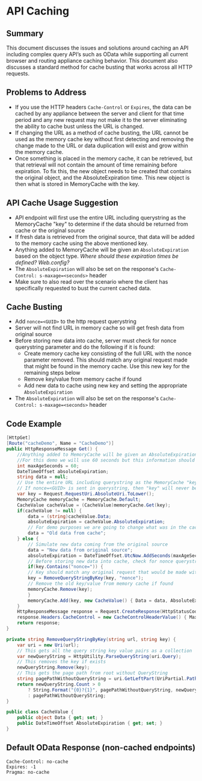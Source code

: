 # API Caching

## Summary
This document discusses the issues and solutions around caching an API including complex query API’s such as OData while supporting all current browser and routing appliance caching behavior.  This document also discusses a standard method for cache busting that works across all HTTP requests.

## Problems to Address

* If you use the HTTP headers `Cache-Control` or `Expires`, the data can be cached by any appliance between the server and client for that time period and any new request may not make it to the server eliminating the ability to cache bust unless the URL is changed.
* If changing the URL as a method of cache busting, the URL cannot be used as the memory cache key without first detecting and removing the change made to the URL or data duplication will exist and grow within the memory cache.
* Once something is placed in the memory cache, it can be retrieved, but that retrieval will not contain the amount of time remaining before expiration.  To fix this, the new object needs to be created that contains the original object, and the AbsoluteExpiration time.  This new object is then what is stored in MemoryCache with the key.
 
## API Cache Usage Suggestion

* API endpoint will first use the entire URL including querystring as the MemoryCache "key" to determine if the data should be returned from cache or the original source
* If fresh data is retrieved from the original source, that data will be added to the memory cache using the above mentioned key.
* Anything added to MemoryCache will be given an `AbsoluteExpiration` based on the object type.  *Where should these expiration times be defined? Web.config?*
* The `AbsoluteExpiration` will also be set on the response's `Cache-Control: s-maxage=<seconds>` header
* Make sure to also read over the scenario where the client has specifically requested to bust the current cached data.

## Cache Busting

* Add `nonce=<GUID>` to the http request querystring
* Server will not find URL in memory cache so will get fresh data from original source
* Before storing new data into cache, server must check for nonce querystring parameter and do the following if it is found:
   * Create memory cache key consisting of the full URL with the nonce parameter removed.  This should match any original request made that might be found in the memory cache.  Use this new key for the remaining steps below
   * Remove key/value from memory cache if found
   * Add new data to cache using new key and setting the appropriate `AbsoluteExpiration`
* The `AbsoluteExpiration` will also be set on the response's `Cache-Control: s-maxage=<seconds>` header
 
## Code Example

```cs
[HttpGet]
[Route("cacheDemo", Name = "CacheDemo")]
public HttpResponseMessage Get() {
	//Anything added to MemoryCache will be given an AbsoluteExpiration based on the object type.
	//For this demo we will use 60 seconds but this information should come from another source in production like web.config or SQL to memoryCache
	int maxAgeSeconds = 60;
	DateTimeOffset absoluteExpiration;
	string data = null;
	// Use the entire URL including querystring as the MemoryCache "key" to determine if the data should be returned from cache or the original source
	// If nonce=<GUID> is sent in querystring, then "key" will never be found in cache (use this method to bust cache)
	var key = Request.RequestUri.AbsoluteUri.ToLower();
	MemoryCache memoryCache = MemoryCache.Default;
	CacheValue cacheValue = (CacheValue)memoryCache.Get(key);
	if(cacheValue != null) {
		data = (string)cacheValue.Data;
		absoluteExpiration = cacheValue.AbsoluteExpiration;
		// For demo purposes we are going to change what was in the cache to a new result so the caller can see the cache as source
		data = "Old data from cache";
	} else {
		// Simulate new data coming from the original source
		data = "New data from original source";
		absoluteExpiration = DateTimeOffset.UtcNow.AddSeconds(maxAgeSeconds);
		// Before storing new data into cache, check for nonce querystring parameter
		if(key.Contains("nonce=")) {
		// Key should match any original request that would be made without cache busting.
		key = RemoveQueryStringByKey(key, "nonce");
		// Remove the old key/value from memory cache if found
		memoryCache.Remove(key);
		}
		memoryCache.Add(key, new CacheValue() { Data = data, AbsoluteExpiration = absoluteExpiration }, absoluteExpiration);
	}
	HttpResponseMessage response = Request.CreateResponse(HttpStatusCode.OK, data);
	response.Headers.CacheControl = new CacheControlHeaderValue() { MaxAge = absoluteExpiration.Subtract(DateTime.Now) };
	return response;
}

private string RemoveQueryStringByKey(string url, string key) {
	var uri = new Uri(url);
	// This gets all the query string key value pairs as a collection
	var newQueryString = HttpUtility.ParseQueryString(uri.Query);
	// This removes the key if exists
	newQueryString.Remove(key);
	// This gets the page path from root without QueryString
	string pagePathWithoutQueryString = uri.GetLeftPart(UriPartial.Path);
	return newQueryString.Count > 0
		? String.Format("{0}?{1}", pagePathWithoutQueryString, newQueryString)
		: pagePathWithoutQueryString;
}

public class CacheValue {
	public object Data { get; set; }
	public DateTimeOffset AbsoluteExpiration { get; set; }
}
```

## Default OData Response (non-cached endpoints)

```http
Cache-Control: no-cache
Expires: -1
Pragma: no-cache
```
